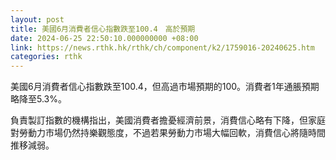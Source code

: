```yaml
---
layout: post
title: 美國6月消費者信心指數跌至100.4　高於預期
date: 2024-06-25 22:50:10.000000000 +08:00
link: https://news.rthk.hk/rthk/ch/component/k2/1759016-20240625.htm
categories: rthk
---
```


美國6月消費者信心指數跌至100.4，但高過市場預期的100。消費者1年通脹預期略降至5.3%。

負責製訂指數的機構指出，美國消費者擔憂經濟前景，消費信心略有下降，但家庭對勞動力市場仍然持樂觀態度，不過若果勞動力市場大幅回軟，消費信心將隨時間推移減弱。
